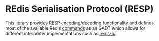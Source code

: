 # REdis Serialisation Protocol (RESP)

This library provides [RESP][1] encoding/decoding functionality and
defines most of the available Redis [commands][2] as an GADT which
allows for different interpreter implementations such as [redis-io][3].

[1]: http://redis.io/topics/protocol
[2]: http://redis.io/commands
[3]: https://github.com/twittner/redis-io
